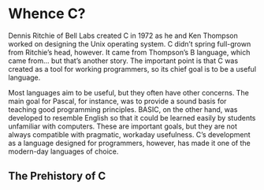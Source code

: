# Whence C?

Dennis Ritchie of Bell Labs created C in 1972 as he and Ken Thompson worked on designing the Unix operating system. C didn’t spring full-grown from Ritchie’s head, however. It came from Thompson’s B language, which came from... but that’s another story. The important point is that C was created as a tool for working programmers, so its chief goal is to be a useful language.

Most languages aim to be useful, but they often have other concerns. The main goal for Pascal, for instance, was to provide a sound basis for teaching good programming principles. BASIC, on the other hand, was developed to resemble English so that it could be learned easily by students unfamiliar with computers. These are important goals, but they are not always compatible with pragmatic, workaday usefulness. C’s development as a language designed for programmers, however, has made it one of the modern-day languages of choice.

## The Prehistory of C